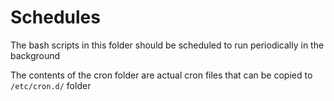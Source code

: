 # Schedules

The bash scripts in this folder should be scheduled to run periodically
in the background

The contents of the cron folder are actual cron files that 
can be copied to `/etc/cron.d/` folder